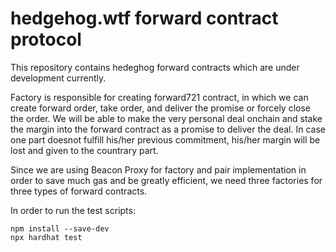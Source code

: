 
# hedgehog.wtf forward contract protocol

This repository contains hedeghog forward contracts which are under development currently. 

Factory is responsible for creating forward721 contract, in which we can create forward order, take order, and deliver the promise or forcely close the order. We will be able to make the very personal deal onchain and stake the margin into the forward contract as a promise to deliver the deal. In case one part doesnot fulfill  his/her previous commitment, his/her margin will be lost and given to the countrary part.

Since we are using Beacon Proxy for factory and pair implementation in order to save much gas and be greatly efficient, we need three factories for three types of forward contracts.


In order to run the test scripts:

```shell
npm install --save-dev
npx hardhat test
```


















































